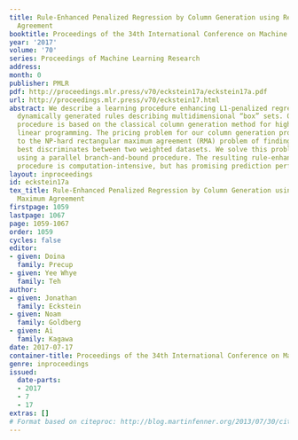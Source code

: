 ```yaml
---
title: Rule-Enhanced Penalized Regression by Column Generation using Rectangular Maximum
  Agreement
booktitle: Proceedings of the 34th International Conference on Machine Learning
year: '2017'
volume: '70'
series: Proceedings of Machine Learning Research
address: 
month: 0
publisher: PMLR
pdf: http://proceedings.mlr.press/v70/eckstein17a/eckstein17a.pdf
url: http://proceedings.mlr.press/v70/eckstein17.html
abstract: We describe a learning procedure enhancing L1-penalized regression by adding
  dynamically generated rules describing multidimensional “box” sets. Our rule-adding
  procedure is based on the classical column generation method for high-dimensional
  linear programming. The pricing problem for our column generation procedure reduces
  to the NP-hard rectangular maximum agreement (RMA) problem of finding a box that
  best discriminates between two weighted datasets. We solve this problem exactly
  using a parallel branch-and-bound procedure. The resulting rule-enhanced regression
  procedure is computation-intensive, but has promising prediction performance.
layout: inproceedings
id: eckstein17a
tex_title: Rule-Enhanced Penalized Regression by Column Generation using Rectangular
  Maximum Agreement
firstpage: 1059
lastpage: 1067
page: 1059-1067
order: 1059
cycles: false
editor:
- given: Doina
  family: Precup
- given: Yee Whye
  family: Teh
author:
- given: Jonathan
  family: Eckstein
- given: Noam
  family: Goldberg
- given: Ai
  family: Kagawa
date: 2017-07-17
container-title: Proceedings of the 34th International Conference on Machine Learning
genre: inproceedings
issued:
  date-parts:
  - 2017
  - 7
  - 17
extras: []
# Format based on citeproc: http://blog.martinfenner.org/2013/07/30/citeproc-yaml-for-bibliographies/
---
```

